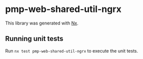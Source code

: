 # pmp-web-shared-util-ngrx

This library was generated with [Nx](https://nx.dev).

## Running unit tests

Run `nx test pmp-web-shared-util-ngrx` to execute the unit tests.
